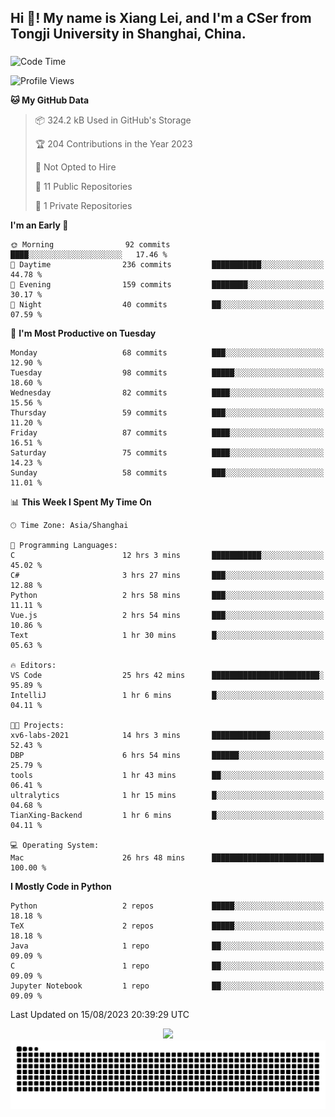 <h2 align="left">Hi 👋! My name is Xiang Lei, and I'm a CSer from Tongji University in Shanghai, China.</h2>

###

<!--START_SECTION:waka-->
![Code Time](http://img.shields.io/badge/Code%20Time-135%20hrs%2022%20mins-blue)

![Profile Views](http://img.shields.io/badge/Profile%20Views-140-blue)

**🐱 My GitHub Data** 

> 📦 324.2 kB Used in GitHub's Storage 
 > 
> 🏆 204 Contributions in the Year 2023
 > 
> 🚫 Not Opted to Hire
 > 
> 📜 11 Public Repositories 
 > 
> 🔑 1 Private Repositories 
 > 
**I'm an Early 🐤** 

```text
🌞 Morning                92 commits          ████░░░░░░░░░░░░░░░░░░░░░   17.46 % 
🌆 Daytime                236 commits         ███████████░░░░░░░░░░░░░░   44.78 % 
🌃 Evening                159 commits         ████████░░░░░░░░░░░░░░░░░   30.17 % 
🌙 Night                  40 commits          ██░░░░░░░░░░░░░░░░░░░░░░░   07.59 % 
```
📅 **I'm Most Productive on Tuesday** 

```text
Monday                   68 commits          ███░░░░░░░░░░░░░░░░░░░░░░   12.90 % 
Tuesday                  98 commits          █████░░░░░░░░░░░░░░░░░░░░   18.60 % 
Wednesday                82 commits          ████░░░░░░░░░░░░░░░░░░░░░   15.56 % 
Thursday                 59 commits          ███░░░░░░░░░░░░░░░░░░░░░░   11.20 % 
Friday                   87 commits          ████░░░░░░░░░░░░░░░░░░░░░   16.51 % 
Saturday                 75 commits          ████░░░░░░░░░░░░░░░░░░░░░   14.23 % 
Sunday                   58 commits          ███░░░░░░░░░░░░░░░░░░░░░░   11.01 % 
```


📊 **This Week I Spent My Time On** 

```text
🕑︎ Time Zone: Asia/Shanghai

💬 Programming Languages: 
C                        12 hrs 3 mins       ███████████░░░░░░░░░░░░░░   45.02 % 
C#                       3 hrs 27 mins       ███░░░░░░░░░░░░░░░░░░░░░░   12.88 % 
Python                   2 hrs 58 mins       ███░░░░░░░░░░░░░░░░░░░░░░   11.11 % 
Vue.js                   2 hrs 54 mins       ███░░░░░░░░░░░░░░░░░░░░░░   10.86 % 
Text                     1 hr 30 mins        █░░░░░░░░░░░░░░░░░░░░░░░░   05.63 % 

🔥 Editors: 
VS Code                  25 hrs 42 mins      ████████████████████████░   95.89 % 
IntelliJ                 1 hr 6 mins         █░░░░░░░░░░░░░░░░░░░░░░░░   04.11 % 

🐱‍💻 Projects: 
xv6-labs-2021            14 hrs 3 mins       █████████████░░░░░░░░░░░░   52.43 % 
DBP                      6 hrs 54 mins       ██████░░░░░░░░░░░░░░░░░░░   25.79 % 
tools                    1 hr 43 mins        ██░░░░░░░░░░░░░░░░░░░░░░░   06.41 % 
ultralytics              1 hr 15 mins        █░░░░░░░░░░░░░░░░░░░░░░░░   04.68 % 
TianXing-Backend         1 hr 6 mins         █░░░░░░░░░░░░░░░░░░░░░░░░   04.11 % 

💻 Operating System: 
Mac                      26 hrs 48 mins      █████████████████████████   100.00 % 
```

**I Mostly Code in Python** 

```text
Python                   2 repos             █████░░░░░░░░░░░░░░░░░░░░   18.18 % 
TeX                      2 repos             █████░░░░░░░░░░░░░░░░░░░░   18.18 % 
Java                     1 repo              ██░░░░░░░░░░░░░░░░░░░░░░░   09.09 % 
C                        1 repo              ██░░░░░░░░░░░░░░░░░░░░░░░   09.09 % 
Jupyter Notebook         1 repo              ██░░░░░░░░░░░░░░░░░░░░░░░   09.09 % 
```




 Last Updated on 15/08/2023 20:39:29 UTC
<!--END_SECTION:waka-->

<div align="center">
  <img src="https://github-readme-stats.vercel.app/api?username=Lei00764&show_icons=true&theme=radical" />
 </div>

 <div align="center">

<picture>
  <source media="(prefers-color-scheme: dark)" srcset="https://raw.githubusercontent.com/Lei00764/Lei00764/output/github-contribution-grid-snake-dark.svg">
  <source media="(prefers-color-scheme: light)" srcset="https://raw.githubusercontent.com/Lei00764/Lei00764/output/github-contribution-grid-snake.svg">
  <img alt="github contribution grid snake animation" src="https://raw.githubusercontent.com/Lei00764/Lei00764/output/github-contribution-grid-snake.svg">
</picture>

</div>




